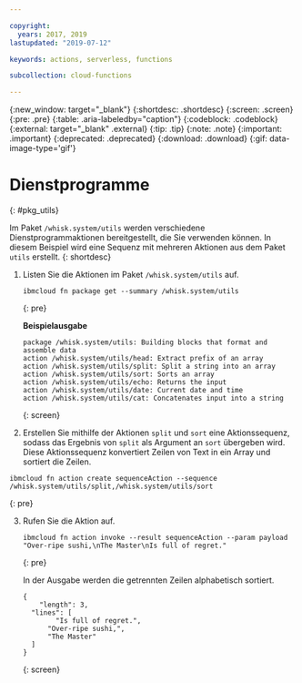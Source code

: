 ```yaml
---

copyright:
  years: 2017, 2019
lastupdated: "2019-07-12"

keywords: actions, serverless, functions

subcollection: cloud-functions

---
```


{:new_window: target="_blank"}
{:shortdesc: .shortdesc}
{:screen: .screen}
{:pre: .pre}
{:table: .aria-labeledby="caption"}
{:codeblock: .codeblock}
{:external: target="_blank" .external}
{:tip: .tip}
{:note: .note}
{:important: .important}
{:deprecated: .deprecated}
{:download: .download}
{:gif: data-image-type='gif'}


# Dienstprogramme
{: #pkg_utils}

Im Paket `/whisk.system/utils` werden verschiedene Dienstprogrammaktionen bereitgestellt, die Sie verwenden können. In diesem Beispiel wird eine Sequenz mit mehreren Aktionen aus dem Paket `utils` erstellt.
{: shortdesc}

1. Listen Sie die Aktionen im Paket `/whisk.system/utils` auf.

    ```
    ibmcloud fn package get --summary /whisk.system/utils
    ```
    {: pre}

    **Beispielausgabe**
    
    ```
    package /whisk.system/utils: Building blocks that format and assemble data
   action /whisk.system/utils/head: Extract prefix of an array
   action /whisk.system/utils/split: Split a string into an array
   action /whisk.system/utils/sort: Sorts an array
   action /whisk.system/utils/echo: Returns the input
   action /whisk.system/utils/date: Current date and time
   action /whisk.system/utils/cat: Concatenates input into a string
    ```
    {: screen}

2. Erstellen Sie mithilfe der Aktionen `split` und `sort` eine Aktionssequenz, sodass das Ergebnis von `split` als Argument an `sort` übergeben wird. Diese Aktionssequenz konvertiert Zeilen von Text in ein Array und sortiert die Zeilen.

  ```
  ibmcloud fn action create sequenceAction --sequence /whisk.system/utils/split,/whisk.system/utils/sort
  ```
  {: pre}

3. Rufen Sie die Aktion auf. 

    ```
    ibmcloud fn action invoke --result sequenceAction --param payload "Over-ripe sushi,\nThe Master\nIs full of regret."
    ```
    {: pre}

    In der Ausgabe werden die getrennten Zeilen alphabetisch sortiert.
    ```
    {
        "length": 3,
      "lines": [
            "Is full of regret.",
          "Over-ripe sushi,",
          "The Master"
      ]
    }
    ```
    {: screen}






